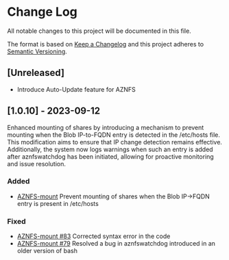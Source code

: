 # Change Log
All notable changes to this project will be documented in this file.

The format is based on [Keep a Changelog](http://keepachangelog.com/)
and this project adheres to [Semantic Versioning](http://semver.org/).

## [Unreleased]

- Introduce Auto-Update feature for AZNFS

## [1.0.10] - 2023-09-12

Enhanced mounting of shares by introducing a mechanism to prevent mounting when the Blob IP-to-FQDN entry is detected in the /etc/hosts file. This modification aims to ensure that IP change detection remains effective. Additionally, the system now logs warnings when such an entry is added after aznfswatchdog has been initiated, allowing for proactive monitoring and issue resolution.

### Added
- [AZNFS-mount](https://github.com/Azure/AZNFS-mount/pull/78)
  Prevent mounting of shares when the Blob IP->FQDN entry is present in /etc/hosts

### Fixed
- [AZNFS-mount #83](https://github.com/Azure/AZNFS-mount/pull/83)
  Corrected syntax error in the code
- [AZNFS-mount #79](https://github.com/Azure/AZNFS-mount/pull/79)
  Resolved a bug in aznfswatchdog introduced in an older version of bash